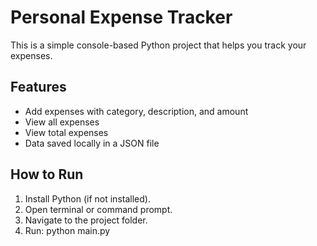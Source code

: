 # Personal Expense Tracker

This is a simple console-based Python project that helps you track your expenses.

## Features
- Add expenses with category, description, and amount
- View all expenses
- View total expenses
- Data saved locally in a JSON file

## How to Run
1. Install Python (if not installed).
2. Open terminal or command prompt.
3. Navigate to the project folder.
4. Run:
   python main.py

